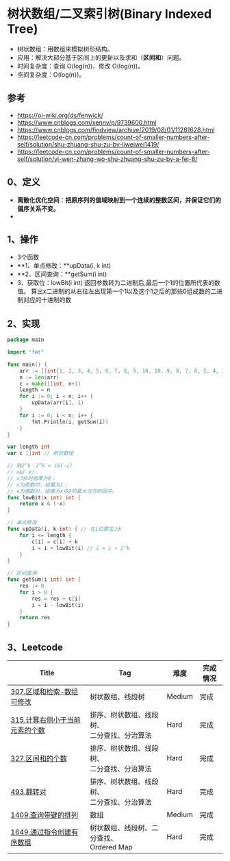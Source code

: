 # 树状数组/二叉索引树(Binary Indexed Tree)

- 树状数组：用数组来模拟树形结构。
- 应用：解决大部分基于区间上的更新以及求和（**区间和**）问题。
- 时间复杂度：查询 O(log(n))、修改 O(log(n))。
- 空间复杂度：O(log(n))。

## 参考

- https://oi-wiki.org/ds/fenwick/
- https://www.cnblogs.com/xenny/p/9739600.html
- https://www.cnblogs.com/findview/archive/2019/08/01/11281628.html
- https://leetcode-cn.com/problems/count-of-smaller-numbers-after-self/solution/shu-zhuang-shu-zu-by-liweiwei1419/
- https://leetcode-cn.com/problems/count-of-smaller-numbers-after-self/solution/yi-wen-zhang-wo-shu-zhuang-shu-zu-by-a-fei-8/

## 0、定义

- **离散化优化空间**：**把原序列的值域映射到一个连续的整数区间，并保证它们的偏序关系不变。**
- 

## 1、操作

- 3个函数
- **1、单点修改：**upData(i, k int)
- **2、区间查询：**getSum(i int)
- 3、获取位：lowBit(i int) 返回参数转为二进制后,最后一个1的位置所代表的数值。
  算出x二进制的从右往左出现第一个1以及这个1之后的那些0组成数的二进制对应的十进制的数

## 2、实现

```go
package main

import "fmt"

func main() {
	arr := []int{1, 2, 3, 4, 5, 6, 7, 8, 9, 10, 10, 9, 8, 7, 6, 5, 4, 3, 2, 1}
	n := len(arr)
	c = make([]int, n+1)
	length = n
	for i := 0; i < n; i++ {
		upData(arr[i], 1)
	}
	for i := 0; i < n; i++ {
		fmt.Println(i, getSum(i))
	}
}

var length int
var c []int // 树状数组

// 取2^k：2^k = i&(-i)
// x&(-x)，
// x为0时结果为0；
// x为奇数时，结果为1；
// x为偶数时，结果为x中2的最大次方的因子。
func lowBit(x int) int {
	return x & (-x)
}

// 单点修改
func upData(i, k int) { // 在i位置加上k
	for i <= length {
		c[i] = c[i] + k
		i = i + lowBit(i) // i = i + 2^k
	}
}

// 区间查询
func getSum(i int) int {
	res := 0
	for i > 0 {
		res = res + c[i]
		i = i - lowBit(i)
	}
	return res
}
```

## 3、Leetcode

| Title                                                        | Tag                                              | 难度   | 完成情况 |
| ------------------------------------------------------------ | ------------------------------------------------ | ------ | -------- |
| [307.区域和检索-数组可修改](https://leetcode-cn.com/problems/range-sum-query-mutable/) | 树状数组、线段树                                 | Medium | 完成     |
| [315.计算右侧小于当前元素的个数](https://leetcode-cn.com/problems/count-of-smaller-numbers-after-self/) | 排序、树状数组、线段树、<br />二分查找、分治算法 | Hard   | 完成     |
| [327.区间和的个数](https://leetcode-cn.com/problems/count-of-range-sum/) | 排序、树状数组、线段树、<br />二分查找、分治算法 | Hard   | 完成     |
| [493.翻转对](https://leetcode-cn.com/problems/reverse-pairs/) | 排序、树状数组、线段树、<br />二分查找、分治算法 | Hard   | 完成     |
| [1409.查询带键的排列](https://leetcode-cn.com/problems/queries-on-a-permutation-with-key/) | 数组                                             | Medium | 完成     |
| [1649.通过指令创建有序数组](https://leetcode-cn.com/problems/create-sorted-array-through-instructions/) | 树状数组、线段树、二分查找、<br />Ordered Map    | Hard   | 完成     |

